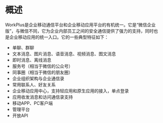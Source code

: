 # 概述

WorkPlus是企业移动通信平台和企业移动应用平台的有机统一。它是“微信企业版”，与微信不同，它为企业内部员工之间的安全通信提供了强力的支持，同时也是企业移动应用的统一入口。它的一些典型特征如下：

* 单聊、群聊
* 文本消息、图片消息、语音消息、视频消息、图文消息
* 即时消息、离线消息
* 服务号（相当于微信的公众号）
* 同事圈（相当于微信的朋友圈）
* 企业组织架构与企业通信录
* 常用联系人、好友关系
* 企业移动应用中心，支持轻应用和原生应用的接入，单点登录
* 应用收发消息和访问通信录支持
* 移动APP、PC客户端
* 管理平台
* 开放API